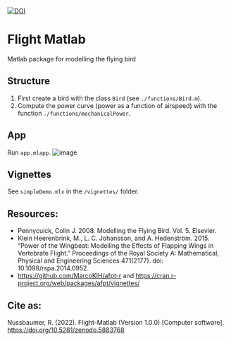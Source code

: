[![DOI](https://zenodo.org/badge/444424513.svg)](https://zenodo.org/badge/latestdoi/444424513)

# Flight Matlab
Matlab package for modelling the flying bird

## Structure

1. First create a bird with the class `Bird` (see `./functions/Bird.m`).
2. Compute the power curve (power as a function of airspeed) with the function `./functions/mechanicalPower`.

## App

Run `app.mlapp`.
![image](https://user-images.githubusercontent.com/7571260/148291354-284fa5f7-3e70-4b5b-94c5-ee71780daa92.png)

## Vignettes

See `simpleDemo.mlx` in the `/vignettes/` folder.

## Resources:

- Pennycuick, Colin J. 2008. Modelling the Flying Bird. Vol. 5. Elsevier.
- Klein Heerenbrink, M., L. C. Johansson, and A. Hedenström. 2015. “Power of the Wingbeat: Modelling the Effects of Flapping Wings in Vertebrate Flight.” Proceedings of the Royal Society A: Mathematical, Physical and Engineering Sciences 471(2177). doi: 10.1098/rspa.2014.0952.
- https://github.com/MarcoKlH/afpt-r and https://cran.r-project.org/web/packages/afpt/vignettes/

## Cite as:
Nussbaumer, R. (2022). Flight-Matlab (Version 1.0.0) [Computer software]. https://doi.org/10.5281/zenodo.5883768
